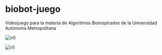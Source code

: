 # biobot-juego
Videojuego para la materia de Algoritmos Bioinspirados de la Universidad Autónoma Metropolitana

![n0](https://user-images.githubusercontent.com/87211165/170187244-39528cc1-3d3c-42f1-8c3e-723bea72a598.png)

![n1](https://user-images.githubusercontent.com/87211165/170186792-f6ac568f-b214-4a93-b89f-0b95e88c5f22.png)
